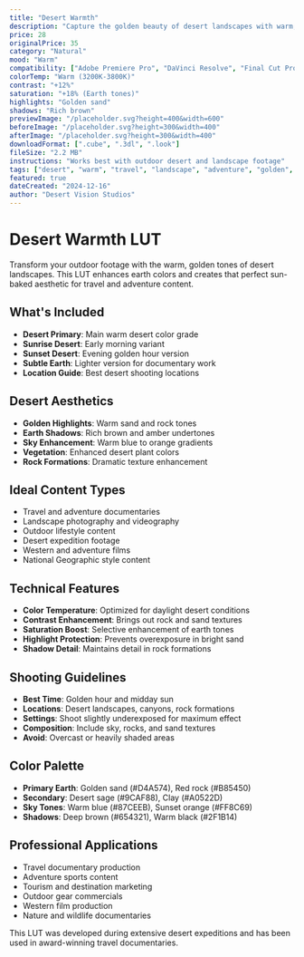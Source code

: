 ```yaml
---
title: "Desert Warmth"
description: "Capture the golden beauty of desert landscapes with warm, sandy tones and enhanced earth colors. Perfect for travel, adventure, and outdoor cinematography."
price: 28
originalPrice: 35
category: "Natural"
mood: "Warm"
compatibility: ["Adobe Premiere Pro", "DaVinci Resolve", "Final Cut Pro", "Adobe After Effects"]
colorTemp: "Warm (3200K-3800K)"
contrast: "+12%"
saturation: "+18% (Earth tones)"
highlights: "Golden sand"
shadows: "Rich brown"
previewImage: "/placeholder.svg?height=400&width=600"
beforeImage: "/placeholder.svg?height=300&width=400"
afterImage: "/placeholder.svg?height=300&width=400"
downloadFormat: [".cube", ".3dl", ".look"]
fileSize: "2.2 MB"
instructions: "Works best with outdoor desert and landscape footage"
tags: ["desert", "warm", "travel", "landscape", "adventure", "golden", "earth"]
featured: true
dateCreated: "2024-12-16"
author: "Desert Vision Studios"
---
```


# Desert Warmth LUT

Transform your outdoor footage with the warm, golden tones of desert landscapes. This LUT enhances earth colors and creates that perfect sun-baked aesthetic for travel and adventure content.

## What's Included

- **Desert Primary**: Main warm desert color grade
- **Sunrise Desert**: Early morning variant
- **Sunset Desert**: Evening golden hour version
- **Subtle Earth**: Lighter version for documentary work
- **Location Guide**: Best desert shooting locations

## Desert Aesthetics

- **Golden Highlights**: Warm sand and rock tones
- **Earth Shadows**: Rich brown and amber undertones
- **Sky Enhancement**: Warm blue to orange gradients
- **Vegetation**: Enhanced desert plant colors
- **Rock Formations**: Dramatic texture enhancement

## Ideal Content Types

- Travel and adventure documentaries
- Landscape photography and videography
- Outdoor lifestyle content
- Desert expedition footage
- Western and adventure films
- National Geographic style content

## Technical Features

- **Color Temperature**: Optimized for daylight desert conditions
- **Contrast Enhancement**: Brings out rock and sand textures
- **Saturation Boost**: Selective enhancement of earth tones
- **Highlight Protection**: Prevents overexposure in bright sand
- **Shadow Detail**: Maintains detail in rock formations

## Shooting Guidelines

- **Best Time**: Golden hour and midday sun
- **Locations**: Desert landscapes, canyons, rock formations
- **Settings**: Shoot slightly underexposed for maximum effect
- **Composition**: Include sky, rocks, and sand textures
- **Avoid**: Overcast or heavily shaded areas

## Color Palette

- **Primary Earth**: Golden sand (#D4A574), Red rock (#B85450)
- **Secondary**: Desert sage (#9CAF88), Clay (#A0522D)
- **Sky Tones**: Warm blue (#87CEEB), Sunset orange (#FF8C69)
- **Shadows**: Deep brown (#654321), Warm black (#2F1B14)

## Professional Applications

- Travel documentary production
- Adventure sports content
- Tourism and destination marketing
- Outdoor gear commercials
- Western film production
- Nature and wildlife documentaries

This LUT was developed during extensive desert expeditions and has been used in award-winning travel documentaries.

